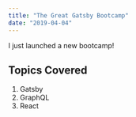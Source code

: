 ```yaml
---
title: "The Great Gatsby Bootcamp"
date: "2019-04-04"
---
```


I just launched a new bootcamp!

## Topics Covered

1. Gatsby
2. GraphQL
3. React